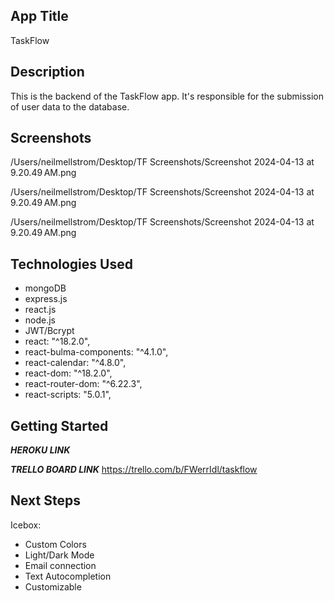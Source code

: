 ## App Title

TaskFlow

## Description

This is the backend of the TaskFlow app. It's responsible for the submission of user data to the database.

## Screenshots

/Users/neilmellstrom/Desktop/TF Screenshots/Screenshot 2024-04-13 at 9.20.49 AM.png

/Users/neilmellstrom/Desktop/TF Screenshots/Screenshot 2024-04-13 at 9.20.49 AM.png

/Users/neilmellstrom/Desktop/TF Screenshots/Screenshot 2024-04-13 at 9.20.49 AM.png



## Technologies Used
- mongoDB
- express.js
- react.js
- node.js
- JWT/Bcrypt
- react: "^18.2.0",
- react-bulma-components: "^4.1.0",
- react-calendar: "^4.8.0",
- react-dom: "^18.2.0",
- react-router-dom: "^6.22.3",
- react-scripts: "5.0.1",


## Getting Started

***HEROKU LINK***


***TRELLO BOARD LINK***
https://trello.com/b/FWerrIdl/taskflow


## Next Steps

Icebox:
- Custom Colors
- Light/Dark Mode
- Email connection
- Text Autocompletion
- Customizable 

